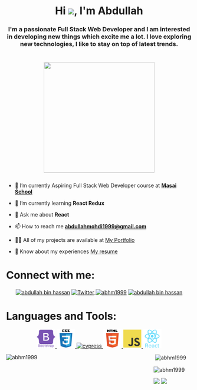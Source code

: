 




<h1 align="center">Hi <span> <img src="https://raw.githubusercontent.com/MartinHeinz/MartinHeinz/master/wave.gif" width="35px"></span>, I'm Abdullah</h1>
<h3 align="center">I'm a passionate Full Stack Web Developer and I am interested in developing new things which excite me a lot. I love exploring new technologies, I like to stay on top of latest trends. </h3>
<h1 align="center" ><img width="300" height="300" src="https://camo.githubusercontent.com/e0e846e61b507788af6c1e3a0475478cebe5d77418d21365ae6d104a4a8e0993/68747470733a2f2f692e696d6775722e636f6d2f373939793541332e706e67"style="max-width: 100%;">
 
</h1>



- 🔭 I’m currently Aspiring Full Stack Web Developer course at <a href="https://www.masaischool.com/">**Masai School**</a>

- 🌱 I’m currently learning **React Redux**

- 💬 Ask me about **React**

- 📫 How to reach me **abdullahmohdi1999@gmail.com**

- 👨‍💻 All of my projects are available at <a href="https://abdullahhassan19.github.io/"> My Portfolio </a>



- 📄 Know about my experiences <a href="https://drive.google.com/file/d/1aLss5zeqfOlT6HNh6XUBOKlAryz6m-nz/view?usp=sharing"> My resume </a>





<h1 align="left">Connect with me:</h1>
<div align="center" >
<p>
<a href="https://linkedin.com/in/abdullah bin hassan" target="blank"><img align="center" src="https://raw.githubusercontent.com/rahuldkjain/github-profile-readme-generator/master/src/images/icons/Social/linked-in-alt.svg" alt="abdullah bin hassan" height="50" width="50" /></a>
<a href="https://twitter.com/Abdulla2246">
<img  align="center" alt="Twitter" | Twitter" width="50px" src="https://raw.githubusercontent.com/peterthehan/peterthehan/master/assets/twitter.svg" >
</a>
<a href="https://codesandbox.com/abhm1999" target="blank"><img align="center" src="https://raw.githubusercontent.com/rahuldkjain/github-profile-readme-generator/master/src/images/icons/Social/codesandbox.svg" alt="abhm1999" height="50" width="50" height="600px" /></a>
<a href="https://www.hackerrank.com/abdullah bin hassan" target="blank"><img align="center" src="https://raw.githubusercontent.com/rahuldkjain/github-profile-readme-generator/master/src/images/icons/Social/hackerrank.svg" alt="abdullah bin hassan" height="50" width="50" height="600px"  /></a>
</p>
</div>
 

 
<h1 align="left">Languages and Tools:</h1>
<div align="center">

  <a href="https://getbootstrap.com" target="_blank" rel="noreferrer"> 
  <img src="https://raw.githubusercontent.com/devicons/devicon/master/icons/bootstrap/bootstrap-plain-wordmark.svg" alt="bootstrap" width="50" height="50"/> 
  </a> 
 
  <a href="https://www.w3schools.com/css/" target="_blank" rel="noreferrer">
   <img src="https://raw.githubusercontent.com/devicons/devicon/master/icons/css3/css3-original-wordmark.svg" alt="css3" width="50" height="50"/>
  </a> 
 
   <a href="https://www.cypress.io" target="_blank" rel="noreferrer">
    <img src="https://raw.githubusercontent.com/simple-icons/simple-icons/6e46ec1fc23b60c8fd0d2f2ff46db82e16dbd75f/icons/cypress.svg" alt="cypress" width="50"        height="50"/>
  </a>
 
  <a href="https://www.w3.org/html/" target="_blank" rel="noreferrer"> 
   <img src="https://raw.githubusercontent.com/devicons/devicon/master/icons/html5/html5-original-wordmark.svg" alt="html5" width="50" height="50"/> 
 </a> 
 <a href="https://developer.mozilla.org/en-US/docs/Web/JavaScript" target="_blank" rel="noreferrer">
 <img src="https://raw.githubusercontent.com/devicons/devicon/master/icons/javascript/javascript-original.svg" alt="javascript" width="50" height="50"/> 
 </a>
 <a href="https://reactjs.org/" target="_blank" rel="noreferrer">
  <img src="https://raw.githubusercontent.com/devicons/devicon/master/icons/react/react-original-wordmark.svg" alt="react" width="50" height="50"/> 
 </a>

</div>





 <div display="grid">
    <p><img align="left" src="https://github-readme-stats.vercel.app/api/top-langs?username=abdullahhassan19&show_icons=true&locale=en&layout=compact" alt="abhm1999" width="400px" height=220px" /></p>
  <spam>

<p>&nbsp;<img align="center" src="https://github-readme-stats.vercel.app/api?username=abdullahhassan19&show_icons=true&locale=en" alt="abhm1999" width="400px"  height=220px"  /></p>
</span>



<p><img align="center" src="https://github-readme-streak-stats.herokuapp.com/?user=abdullahhassan19&" alt="abhm1999"  width="400px"  height=220px" /></p>

</div>
 <img  src=" https://activity-graph.herokuapp.com/graph?username=abdullahhassan19" / >
<img src="https://activity-graph.herokuapp.com/graph?username=abdullahhassan19" height="307" d style="max-width: 100%;">

